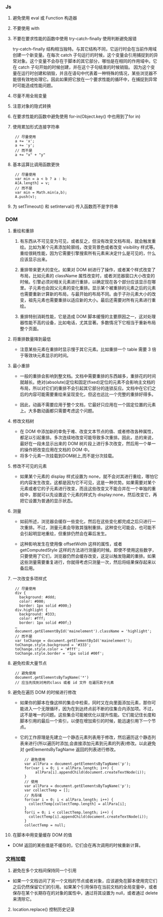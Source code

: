 
### Js
1. 避免使用 eval 或 Function 构造器
2. 不要使用 with
3. 不要在要求性能的函数中使用 try-catch-finally 使用判断避免报错

    try-catch-finally 结构相当独特。与其它结构不同，它运行时会在当前作用域创建一个新变量。在每次 catch 子句运行的时候，这个变量会引用捕捉到的异常对象。这个变量不会存在于脚本的其它部分，哪怕是在相同的作用域中。它在 catch 子句开始的时候创建，并在这个子句结束的时候销毁。
    因为这个变量在运行时创建和销毁，并且在语句中代表着一种特殊的情况，某些浏览器不能很有效地处理它。因此如果把它放在一个要求性能的循环中，在捕捉到异常时可能造成性能问题。
4. 尽量不用全局变量
5. 注意对象的隐式转换
6. 在要求性能的函数中避免使用 for-in(Object.key() 中也用到了for in)
7. 使用累加形式连接字符串

        // 尽量使用
        a += 'x';
        a += 'y';
        // 而不是
        a += "x" + "y"
8. 基本运算比调用函数更快

        // 尽量使用
        var min = a < b ? a : b;
        A[A.length] = v;
        // 而不是
        var min = Math.min(a,b);
        A.push(v);
9. 为 setTimeout() 和 setInterval() 传入函数而不是字符串


### DOM
1. 重绘和重排

    1. 有东西从不可见变为可见，或者反之，但没有改变文档布局，就会触发重绘。比如为某个元素添加轮廓线，改变背景色或者改变 visibility 样式等。重绘很耗性能，因为它需要引擎搜索所有元素来决定什么是可见的，什么应该显示出来。

    2. 重排带来更大的变化。如果对 DOM 树进行了操作，或者某个样式改变了布局，比如元素的 className 属性改变时，或者浏览器窗口大小改变的时候。引擎必须对相关元素进行重排，以确定现在各个部分应该显示在哪里。子元素也会因父元素的变化重排。显示某个被重排的元素之后的元素也需要重新计算新的布局，与最开始的布局不同。由于子孙元素大小的改变，祖先元素也需要重排以适应新的大小。最后还需要对所有元素进行重绘。

    3. 重排特别消耗性能，它是造成 DOM 脚本缓慢的主要原因之一，这对处理器性能不高的设备，比如电话，尤其显著。多数情况下它相当于重新布局整个页面。

2. 将重排数量降到最低

   * 注意某些元素在重排时显示慢于其它元素。比如重排一个 table 需要 3 倍于等效块元素显示的时间。

3. 最小重排
    * 一般的重排会影响到整文档。文档中需要重排的东西越多，重排花的时间就越长。绝对(absolute)定位和固定(fixed)定位的元素不会影响主文档的布局，所以对它们的重排不会引起其它部分的连锁反应。文档中在它们之后的内容可能需要重绘来呈现变化，但这也远比一个完整的重排好得多。

    *  因此，动画不需要应用于整个文档，它最好只应用在一个固定位置的元素上。大多数动画都只需要考虑这个问题。

4. 修改文档树
    * 在 DOM 中添加新的幸免于难、改变文本节点的值、或者修改各种属性，都足以引起重排。多次连续地改变可能导致多次重排。因此，总的来说，最好在一段未显示出来的 DOM 树片段上进行多次改变，然后用一个单一的操作把改变应用在文档的 DOM 中。
    * 将多个元素一次挂载到DOM树上,而不是分次挂载。
5. 修改不可见的元素
    * 如果某个元素的 display 样式设置为 none，就不会对其进行重绘，哪怕它的内容发生改变。这都是因为它不可见，这是一种优势。如果需要对某个元素或者它的子元素进行改变，而且这些改变又不能合并在一个单独的重绘中，那就可以先设置这个元素的样式为 display:none，然后改变它，再把它设置为普通的显示状态。

6. 测量
    * 如前所述，浏览器会缓存一些变化，然后在这些变化都完成之后只进行一次重排。不过，测量元素会导致其强制重排。这种变化可能会，也可能不会引起明显地重绘，但重排仍然会在幕后发生。

    * 这种影响发生在使用像 offsetWidth 这样的属性，或者 getComputedStyle 这样的方法进行测量的时候。即使不使用这些数字，只要使用了它们，浏览器仍然会缓存改变，这足以触发隐藏的重排。如果这些测量需要重复进行，你就得考虑只测量一次，然后将结果保存起来以备后用。


7. 一次改变多项样式

        // 尽量使用
        div {
          background: #ddd;
          color: #000;
          border: 1px solid #000;}
        div.highlight {
          background: #333;
          color: #fff;
          border: 1px solid #00f;}
        …
        document.getElementById('mainelement').className = 'highlight';
        // 而不是
        var toChange = document.getElementById('mainelement');
        toChange.style.background = '#333';
        toChange.style.color = '#fff';
        toChange.style.border = '1px solid #00f';

8. 避免检索大量节点

        // 避免使用
        document.getElementsByTagName('*')
        // 应当先找到对用的class 或者 id 文件 在遍历其子元素

9. 避免在遍历 DOM 的时候进行修改

    * 如果你的脚本在像这样的集合中检索，同时又在向里面添加元素，那你可能进入一个无限循环，因为在到达终点前不断的往集合内添加项。不过，这不是唯一的问题。这些集合可能被优化以提升性能。它们能记住长度和脚本引用的最后一个索引，以便在增加索引的时候，能迅速引用下一个节点。

    * 它的工作原理是先建立一个静态元素列表用于修改，然后遍历这个静态列表来进行(所以遍历时添加,会直接添加元素到元素的列表)修改。以此避免对 getElementsByTagName 返回的列表进行修改。

            // 避免使用
            var allPara = document.getElementsByTagName('p');
            for(var i = 0; i < allPara.length; i++) {
                 allPara[i].appendChild(document.createTextNode(i));
            }
            // 使用
            var allPara = document.getElementsByTagName('p');
            var collectTemp = [];
            // 先存储
            for(var i = 0; i < allPara.length; i++) {
              collectTemp[collectTemp.length] = allPara[i];
            }
            for(i = 0; i < collectTemp.length; i++) {
              collectTemp[i].appendChild(document.createTextNode(i));
            }
            collectTemp = null;
10. 在脚本中用变量缓存 DOM 的值
 * DOM 返回的某些值是不缓存的，它们会在再次调用的时候重新计算。

### 文档加载
1. 避免在多个文档间保持同一个引用
  *  如果一个文档访问了另一个文档的节点或者对象，应该避免在脚本使用完它们之后仍然保留它们的引用。如果某个引用保存在当前文档的全局变量中，或者保存在某个长期存在的对象的属性中，通过将其设置为 null，或者通过 delete 来清除它。

2. location.replace() 控制历史记录